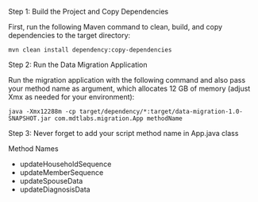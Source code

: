 Step 1: Build the Project and Copy Dependencies

First, run the following Maven command to clean, build, and copy dependencies to the target directory:

    mvn clean install dependency:copy-dependencies

Step 2: Run the Data Migration Application

Run the migration application with the following command and also pass your method name as argument,
which allocates 12 GB of memory (adjust Xmx as needed for your environment):

    java -Xmx12288m -cp target/dependency/*:target/data-migration-1.0-SNAPSHOT.jar com.mdtlabs.migration.App methodName

Step 3: Never forget to add your script method name in App.java class

Method Names

- updateHouseholdSequence
- updateMemberSequence
- updateSpouseData
- updateDiagnosisData
